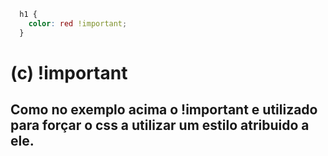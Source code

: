 ```css
  h1 {
    color: red !important;
  }
```
# (c) !important

## Como no exemplo acima o !important e utilizado para forçar o css a utilizar um estilo atribuido a ele.